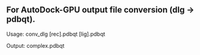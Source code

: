 ## For AutoDock-GPU output file conversion (dlg -> pdbqt).

Usage: conv_dlg [rec].pdbqt [lig].pdbqt

Output: complex.pdbqt
